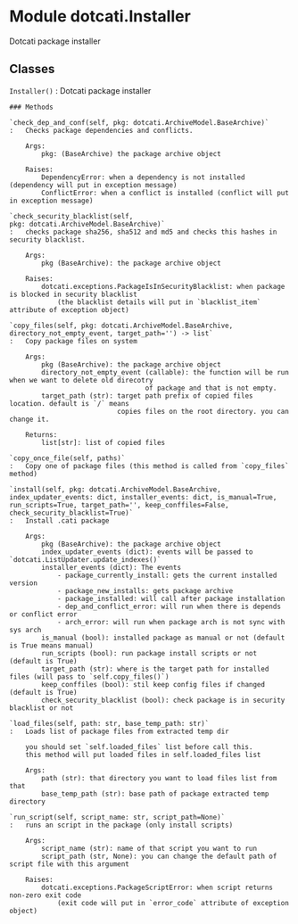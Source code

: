 Module dotcati.Installer
========================
Dotcati package installer

Classes
-------

`Installer()`
:   Dotcati package installer

    ### Methods

    `check_dep_and_conf(self, pkg: dotcati.ArchiveModel.BaseArchive)`
    :   Checks package dependencies and conflicts.
        
        Args:
            pkg: (BaseArchive) the package archive object
        
        Raises:
            DependencyError: when a dependency is not installed (dependency will put in exception message)
            ConflictError: when a conflict is installed (conflict will put in exception message)

    `check_security_blacklist(self, pkg: dotcati.ArchiveModel.BaseArchive)`
    :   checks package sha256, sha512 and md5 and checks this hashes in security blacklist.
        
        Args:
            pkg (BaseArchive): the package archive object
        
        Raises:
            dotcati.exceptions.PackageIsInSecurityBlacklist: when package is blocked in security blacklist
                (the blacklist details will put in `blacklist_item` attribute of exception object)

    `copy_files(self, pkg: dotcati.ArchiveModel.BaseArchive, directory_not_empty_event, target_path='') ‑> list`
    :   Copy package files on system
        
        Args:
            pkg (BaseArchive): the package archive object
            directory_not_empty_event (callable): the function will be run when we want to delete old direcotry
                                      of package and that is not empty.
            target_path (str): target path prefix of copied files location. default is `/` means
                               copies files on the root directory. you can change it.
        
        Returns:
            list[str]: list of copied files

    `copy_once_file(self, paths)`
    :   Copy one of package files (this method is called from `copy_files` method)

    `install(self, pkg: dotcati.ArchiveModel.BaseArchive, index_updater_events: dict, installer_events: dict, is_manual=True, run_scripts=True, target_path='', keep_conffiles=False, check_security_blacklist=True)`
    :   Install .cati package
        
        Args:
            pkg (BaseArchive): the package archive object
            index_updater_events (dict): events will be passed to `dotcati.ListUpdater.update_indexes()`
            installer_events (dict): The events
                - package_currently_install: gets the current installed version
                - package_new_installs: gets package archive
                - package_installed: will call after package installation
                - dep_and_conflict_error: will run when there is depends or conflict error
                - arch_error: will run when package arch is not sync with sys arch
            is_manual (bool): installed package as manual or not (default is True means manual)
            run_scripts (bool): run package install scripts or not (default is True)
            target_path (str): where is the target path for installed files (will pass to `self.copy_files()`)
            keep_conffiles (bool): stil keep config files if changed (default is True)
            check_security_blacklist (bool): check package is in security blacklist or not

    `load_files(self, path: str, base_temp_path: str)`
    :   Loads list of package files from extracted temp dir
        
        you should set `self.loaded_files` list before call this.
        this method will put loaded files in self.loaded_files list
        
        Args:
            path (str): that directory you want to load files list from that
            base_temp_path (str): base path of package extracted temp directory

    `run_script(self, script_name: str, script_path=None)`
    :   runs an script in the package (only install scripts)
        
        Args:
            script_name (str): name of that script you want to run
            script_path (str, None): you can change the default path of script file with this argument
        
        Raises:
            dotcati.exceptions.PackageScriptError: when script returns non-zero exit code
                (exit code will put in `error_code` attribute of exception object)